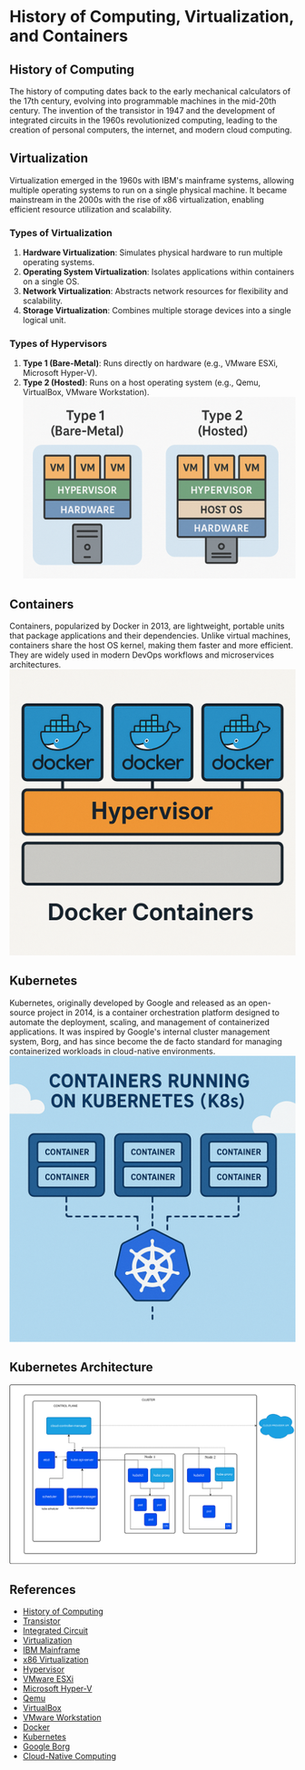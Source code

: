 # History of Computing, Virtualization, and Containers

## History of Computing
The history of computing dates back to the early mechanical calculators of the 17th century, evolving into programmable machines in the mid-20th century. The invention of the transistor in 1947 and the development of integrated circuits in the 1960s revolutionized computing, leading to the creation of personal computers, the internet, and modern cloud computing.

## Virtualization
Virtualization emerged in the 1960s with IBM's mainframe systems, allowing multiple operating systems to run on a single physical machine. It became mainstream in the 2000s with the rise of x86 virtualization, enabling efficient resource utilization and scalability.

### Types of Virtualization
1. **Hardware Virtualization**: Simulates physical hardware to run multiple operating systems.
2. **Operating System Virtualization**: Isolates applications within containers on a single OS.
3. **Network Virtualization**: Abstracts network resources for flexibility and scalability.
4. **Storage Virtualization**: Combines multiple storage devices into a single logical unit.

### Types of Hypervisors
1. **Type 1 (Bare-Metal)**: Runs directly on hardware (e.g., VMware ESXi, Microsoft Hyper-V). 
2. **Type 2 (Hosted)**: Runs on a host operating system (e.g., Qemu, VirtualBox, VMware Workstation).
![virtualization](static/images/type1-2-hypervisors.png)


## Containers
Containers, popularized by Docker in 2013, are lightweight, portable units that package applications and their dependencies. Unlike virtual machines, containers share the host OS kernel, making them faster and more efficient. They are widely used in modern DevOps workflows and microservices architectures.
![containers](static/images/Docker.png)

## Kubernetes
Kubernetes, originally developed by Google and released as an open-source project in 2014, is a container orchestration platform designed to automate the deployment, scaling, and management of containerized applications. It was inspired by Google's internal cluster management system, Borg, and has since become the de facto standard for managing containerized workloads in cloud-native environments.
![K8S](static/images/k8s.png)

## Kubernetes Architecture
![K8S_Arch](static/images/kubernetes-cluster-architecture.svg)

## References

- [History of Computing](https://en.wikipedia.org/wiki/History_of_computing)
- [Transistor](https://en.wikipedia.org/wiki/Transistor)
- [Integrated Circuit](https://en.wikipedia.org/wiki/Integrated_circuit)
- [Virtualization](https://en.wikipedia.org/wiki/Virtualization)
- [IBM Mainframe](https://en.wikipedia.org/wiki/IBM_mainframe)
- [x86 Virtualization](https://en.wikipedia.org/wiki/X86_virtualization)
- [Hypervisor](https://en.wikipedia.org/wiki/Hypervisor)
- [VMware ESXi](https://www.vmware.com/products/esxi-and-esx.html)
- [Microsoft Hyper-V](https://learn.microsoft.com/en-us/virtualization/hyper-v-on-windows/)
- [Qemu](https://www.qemu.org/)
- [VirtualBox](https://www.virtualbox.org/)
- [VMware Workstation](https://www.vmware.com/products/workstation-pro.html)
- [Docker](https://www.docker.com/)
- [Kubernetes](https://kubernetes.io/)
- [Google Borg](https://en.wikipedia.org/wiki/Borg_(cluster_manager))
- [Cloud-Native Computing](https://www.cncf.io/)